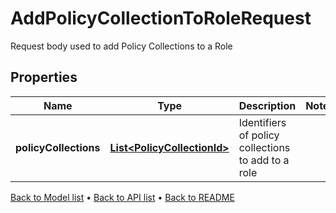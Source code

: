 

# AddPolicyCollectionToRoleRequest

Request body used to add Policy Collections to a Role

## Properties

| Name | Type | Description | Notes |
|------------ | ------------- | ------------- | -------------|
|**policyCollections** | [**List&lt;PolicyCollectionId&gt;**](PolicyCollectionId.md) | Identifiers of policy collections to add to a role |  |



[Back to Model list](../README.md#documentation-for-models) &#8226; [Back to API list](../README.md#documentation-for-api-endpoints) &#8226; [Back to README](../README.md)


